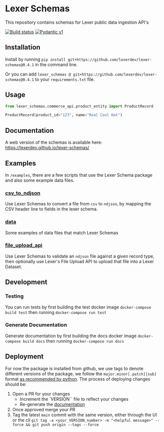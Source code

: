 # Lexer Schemas

This repository contains schemas for Lexer public data ingestion API's

[![Build status](https://badge.buildkite.com/71b600da5678c24261116bf2ba456e9760207385a5d1cce223.svg)](https://buildkite.com/lexer/lexer-schemas)
[![Pydantic v1](https://img.shields.io/endpoint?url=https://raw.githubusercontent.com/pydantic/pydantic/main/docs/badge/v1.json)](https://pydantic.dev)

## Installation
Install by running `pip install git+https://github.com/lexerdev/lexer-schemas@0.4.1` in the command line.

Or you can add `lexer_schemas @ git+https://github.com/lexerdev/lexer-schemas@0.4.1` to your `requirements.txt` file.

## Usage
```python
from lexer_schemas.commerce_api.product_entity import ProductRecord

ProductRecord(product_id="123", name="Real Cool Hat")
```

## Documentation
A web version of the schemas is available here: https://lexerdev.github.io/lexer-schemas/

## Examples

In `/examples`, there are a few scripts that use the Lexer Schema package and also some example data files.

### [csv\_to\_ndjson](examples/csv_to_ndjson/)
Use Lexer Schemas to convert a file from `csv` to `ndjson`, by mapping the CSV header line to fields in the lexer schema.

### [data](examples/data/)
Some examples of data files that match Lexer Schemas

### [file\_upload\_api](examples/file_upload_api/)
Use Lexer Schemas to validate an `ndjson` file against a given record type, then optionally use Lexer's File Upload API to upload that file into a Lexer Dataset.

## Development

### Testing
You can run tests by first building the test docker image `docker-compose build test` then running `docker-compose run test`

### Generate Documentation
Generate documentation by first building the docs docker image `docker-compose build docs` then running `docker-compose run docs`

## Deployment
For now the package is installed from github, we use tags to denote different versions of the package, we follow the `major.minor[.patch][sub]` format [as recommended by python](https://docs.python.org/3/distutils/setupscript.html#additional-meta-data).
The process of deploying changes should be:
1. Open a PR for your changes
    - Increment the `VERSION`` file to reflect your changes
    - Re-generate the [documentation](#generate-documentation)
2. Once approved merge your PR
3. Tag the latest `main` commit with the same version, either through the UI or the cli `git tag -a <your_VERSION_number> -m "<helpful message>" --force && git push origin --tags --force`
